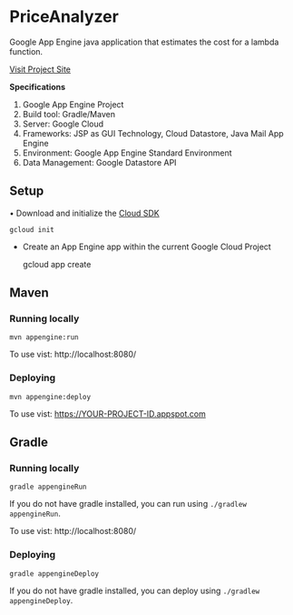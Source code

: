 # PriceAnalyzer
Google App Engine java application that estimates the cost for a lambda function.

[Visit Project Site](https://price-analyzer.appspot.com/)

**Specifications**

1.  Google App Engine Project
2.  Build tool: Gradle/Maven
3.  Server: Google Cloud
4.  Frameworks: JSP as GUI Technology, Cloud Datastore, Java Mail App Engine
5.  Environment: Google App Engine Standard Environment
6.  Data Management: Google Datastore API

## Setup

• Download and initialize the [Cloud SDK](https://cloud.google.com/sdk/)

    gcloud init

* Create an App Engine app within the current Google Cloud Project

    gcloud app create

## Maven
### Running locally

    mvn appengine:run

To use vist: http://localhost:8080/

### Deploying

    mvn appengine:deploy

To use vist:  https://YOUR-PROJECT-ID.appspot.com

## Gradle
### Running locally

    gradle appengineRun

If you do not have gradle installed, you can run using `./gradlew appengineRun`.

To use vist: http://localhost:8080/

### Deploying

    gradle appengineDeploy

If you do not have gradle installed, you can deploy using `./gradlew appengineDeploy`.
